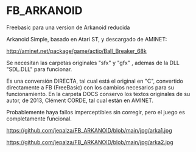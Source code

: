 # FB_ARKANOID
Freebasic para una version de Arkanoid reducida

Arkanoid Simple, basado en Atari ST, y descargado de AMINET:

http://aminet.net/package/game/actio/Ball_Breaker_68k

Se necesitan las carpetas originales "sfx" y "gfx" , ademas de la DLL "SDL.DLL" para funcionar.

Es una conversión DIRECTA, tal cual está el original en "C", convertido directamente a FB (FreeBasic) con los cambios necesarios para su funcionamiento. En la carpeta DOCS conservo los textos originales de su autor, de 2013, Clément CORDE, tal cual están en AMINET.

Probablemente haya fallos imperceptibles sin corregir, pero el juego es completamente funcional.

https://github.com/jepalza/FB_ARKANOID/blob/main/jpg/arka1.jpg

https://github.com/jepalza/FB_ARKANOID/blob/main/jpg/arka2.jpg
